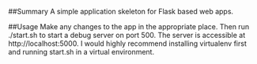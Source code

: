 ##Summary
A simple application skeleton for Flask based web apps.

##Usage
Make any changes to the app in the appropriate place. Then run ./start.sh to start a debug server on port 500. The server is accessible at http://localhost:5000. I would highly recommend installing virtualenv first and running start.sh in a virtual environment.